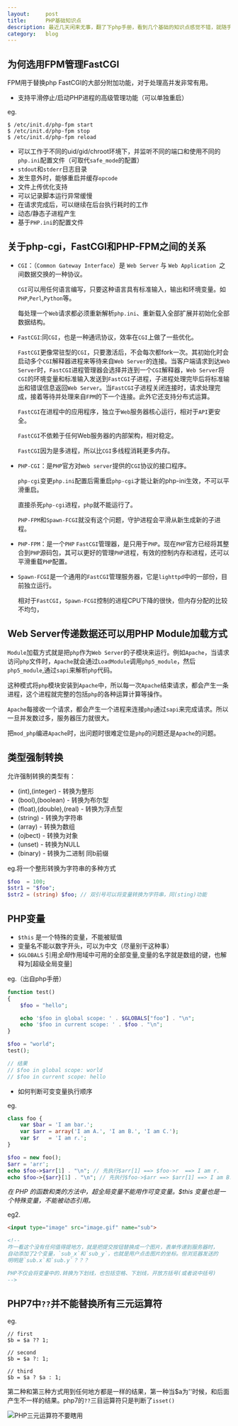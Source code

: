 ```yaml
---
layout:     post
title:      PHP基础知识点
description: 最近几天闲来无事，翻了下php手册，看到几个基础的知识点感觉不错，就随手整理了下来
category:   blog
---
```


## 为何选用FPM管理FastCGI

FPM用于替换php FastCGI的大部分附加功能，对于处理高并发非常有用。

- 支持平滑停止/启动PHP进程的高级管理功能（可以单独重启）

eg.

```shell
$ /etc/init.d/php-fpm start
$ /etc/init.d/php-fpm stop
$ /etc/init.d/php-fpm reload
```

- 可以工作于不同的uid/gid/chroot环境下，并监听不同的端口和使用不同的`php.ini`配置文件（可取代`safe_mode`的配置）
- `stdout`和`stderr`日志目录
- 发生意外时，能够重启并缓存`opcode`
- 文件上传优化支持
- 可以记录脚本运行异常缓慢
- 在请求完成后，可以继续在后台执行耗时的工作
- 动态/静态子进程产生
- 基于`PHP.ini`的配置文件

## 关于php-cgi，FastCGI和PHP-FPM之间的关系

- `CGI`：（`Common Gateway Interface`）是 `Web Server` 与 `Web Application `之间数据交换的一种协议。

    `CGI`可以用任何语言编写，只要这种语言具有标准输入，输出和环境变量。如`PHP`,`Perl`,`Python`等。

    每处理一个`Web`请求都必须重新解析`php.ini`、重新载入全部扩展并初始化全部数据结构。

- `FastCGI`:同`CGI`，也是一种通讯协议，效率在`CGI`上做了一些优化。

    `FastCGI`更像常驻型的`CGI`，只要激活后，不会每次都fork一次。其初始化时会启动多个`CGI`解释器进程来等待来自`Web Server`的连接。当客户端请求到达`Web Server`时，`FastCGI`进程管理器会选择并连到一个`CGI`解释器，`Web Server`将`CGI`的环境变量和标准输入发送到`FastCGI`子进程，子进程处理完毕后将标准输出和错误信息返回`Web Server`。当`FastCGI`子进程关闭连接时，请求处理完成，接着等待并处理来自`FPM`的下一个连接。此外它还支持分布式运算。

    `FastCGI`在进程中的应用程序，独立于`Web`服务器核心运行，相对于`API`更安全。

    `FastCGI`不依赖于任何Web服务器的内部架构，相对稳定。

    `FastCGI`因为是多进程，所以比`CGI`多线程消耗更多内存。

- `PHP-CGI`：是`PHP`官方对`Web server`提供的`CGI`协议的接口程序。

    `php-cgi`变更`php.ini`配置后需重启`php-cgi`才能让新的php-ini生效，不可以平滑重启。

    直接杀死`php-cgi`进程，`php`就不能运行了。

    `PHP-FPM`和`Spawn-FCGI`就没有这个问题，守护进程会平滑从新生成新的子进程。

- `PHP-FPM`：是一个`PHP` `FastCGI`管理器，是只用于`PHP`。现在`PHP`官方已经将其整合到`PHP`源码包，其可以更好的管理`PHP`进程，有效的控制内存和进程，还可以平滑重载`PHP`配置。

- `Spawn-FCGI`是一个通用的`FastCGI`管理服务器，它是`lighttpd`中的一部份，目前独立运行。

    相对于`FastCGI`，`Spawn-FCGI`控制的进程CPU下降的很快，但内存分配的比较不均匀，


## Web Server传递数据还可以用PHP Module加载方式

`Module`加载方式就是把`php`作为`Web Server`的子模块来运行。例如`Apache`，当请求访问`php`文件时，`Apache`就会通过`LoadModule`调用`php5_module`，然后`php5_module`,通过`sapi`来解析`php`代码。

这种模式将`php`模块安装到`Apache`中，所以每一次`Apache`结束请求，都会产生一条进程，这个进程就完整的包括`php`的各种运算计算等操作。

`Apache`每接收一个请求，都会产生一个进程来连接`php`通过`sapi`来完成请求。所以一旦并发数过多，服务器压力就很大。

把`mod_php`编进`Apache`时，出问题时很难定位是`php`的问题还是`Apache`的问题。

## 类型强制转换

允许强制转换的类型有：

- (int),(integer) - 转换为整形
- (bool),(boolean) - 转换为布尔型
- (float),(double),(real) - 转换为浮点型
- (string) - 转换为字符串
- (array) - 转换为数组
- (ojbect) - 转换为对象
- (unset) - 转换为NULL
- (binary) - 转换为二进制 同b前缀

eg.将一个整形转换为字符串的多种方式

```php
$foo  = 100;
$str1 = "$foo";
$str2 = (string) $foo; // 双引号可以将变量转换为字符串，同(sting)功能
```

## PHP变量

- `$this` 是一个特殊的变量，不能被赋值
- 变量名不能以数字开头，可以为中文（尽量别干这种事）
- `$GLOBALS`  引用*全局*作用域中可用的全部变量,变量的名字就是数组的键，也解释为[超级全局变量]

eg.（出自php手册）

```php
function test()
{
    $foo = "hello";

    echo '$foo in global scope: ' . $GLOBALS["foo"] . "\n";
    echo '$foo in current scope: ' . $foo . "\n";
}

$foo = "world";
test();

// 结果
// $foo in global scope: world
// $foo in current scope: hello
```

- 如何判断可变变量执行顺序

eg.

```php
class foo {
    var $bar = 'I am bar.';
    var $arr = array('I am A.', 'I am B.', 'I am C.');
    var $r   = 'I am r.';
}

$foo = new foo();
$arr = 'arr';
echo $foo->$arr[1] . "\n"; // 先执行$arr[1] ==> $foo->r  ==> I am r.
echo $foo->{$arr}[1] . "\n"; // 先执行$foo->$arr ==> $arr[1] ==> I am B.
```

*在 PHP 的函数和类的方法中，超全局变量不能用作可变变量。$this 变量也是一个特殊变量，不能被动态引用。*

eg2.

```html
<input type="image" src="image.gif" name="sub">

<!--
咋一看这个没有任何值得提地方，就是把提交按钮替换成一个图片，表单传递到服务器时，
自动添加了2个变量，`sub_x`和`sub_y`，也就是用户点击图片的坐标。但浏览器发送的
明明是`sub.x`和`sub.y`？？？

PHP不仅会将变量中的.转换为下划线，也包括空格、下划线，开放方括号(或者说中括号)
-->
```

## PHP7中`??`并不能替换所有三元运算符

eg.

```
// first
$b = $a ?? 1;

// second
$b = $a ?: 1;

// third
$b = $a ? $a : 1;
```

第二种和第三种方式用到任何地方都是一样的结果，第一种当$a为''时候，和后面产生不一样的结果。php7的`??`三目运算符只是判断了`isset()`

![PHP三元运算符不要瞎用](http://7xttyt.com1.z0.glb.clouddn.com/PHP7三目运算符.png-github.blog)
